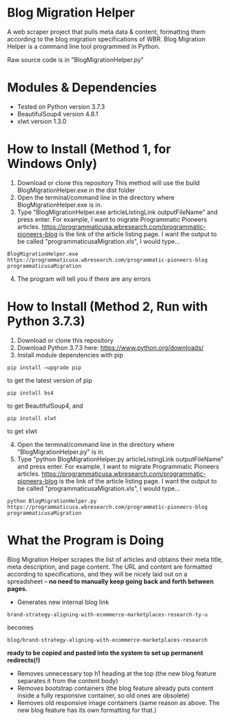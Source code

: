 # Blog Migration Helper
A web scraper project that pulls meta data &amp; content, formatting them according to the blog migration specifications of WBR.
Blog Migration Helper is a command line tool programmed in Python.

Raw source code is in "BlogMigrationHelper.py"

# Modules & Dependencies
- Tested on Python version 3.7.3
- BeautifulSoup4 version 4.8.1
- xlwt version 1.3.0

# How to Install (Method 1, for Windows Only)
1. Download or clone this repository
This method will use the build BlogMigrationHelper.exe in the dist folder
2. Open the terminal/command line in the directory where BlogMigrationHelper.exe is in.
3. Type "BlogMigrationHelper.exe articleListingLink outputFileName" and press enter.
For example, I want to migrate Programmatic Pioneers articles. https://programmaticusa.wbresearch.com/programmatic-pioneers-blog is the link of the article listing page. I want the output to be called "programmaticusaMigration.xls", I would type...
```
BlogMigrationHelper.exe https://programmaticusa.wbresearch.com/programmatic-pioneers-blog programmaticusaMigration
```

4. The program will tell you if there are any errors

# How to Install (Method 2, Run with Python 3.7.3)
1. Download or clone this repository
2. Download Python 3.7.3 here:
https://www.python.org/downloads/
3. Install module dependencies with pip
```
pip install –upgrade pip
```
to get the latest version of pip
```
pip install bs4
```
to get BeautifulSoup4, and
```
pip install xlwt
```
to get xlwt

4. Open the terminal/command line in the directory where "BlogMigrationHelper.py" is in.
5. Type "python BlogMigrationHelper.py articleListingLink outputFileName" and press enter.
For example, I want to migrate Programmatic Pioneers articles. https://programmaticusa.wbresearch.com/programmatic-pioneers-blog is the link of the article listing page. I want the output to be called "programmaticusaMigration.xls", I would type...
```
python BlogMigrationHelper.py https://programmaticusa.wbresearch.com/programmatic-pioneers-blog programmaticusaMigration
```

# What the Program is Doing
Blog Migration Helper scrapes the list of articles and obtains their meta title, meta description, and page content. The URL and content are formatted according to specifications, and they will be nicely laid out on a spreadsheet – **no need to manually keep going back and forth between pages.**

- Generates new internal blog link
```
brand-strategy-aligning-with-ecommerce-marketplaces-research-ty-u
```
becomes
```
blog/brand-strategy-aligning-with-ecommerce-marketplaces-research
```

**ready to be copied and pasted into the system to set up permanent redirects(!)**
- Removes unnecessary top h1 heading at the top (the new blog feature separates it from the content body)
- Removes bootstrap containers (the blog feature already puts content inside a fully responsive container, so old ones are obsolete)
- Removes old responsive image containers (same reason as above. The new blog feature has its own formatting for that.)
